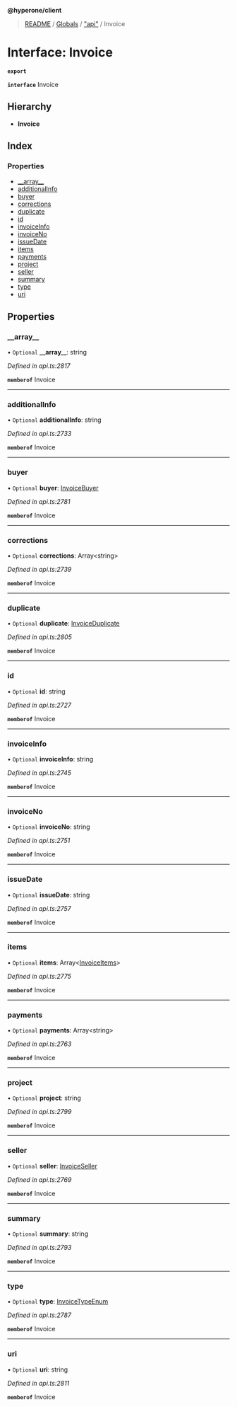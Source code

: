 **@hyperone/client**

> [README](../README.md) / [Globals](../globals.md) / ["api"](../modules/_api_.md) / Invoice

# Interface: Invoice

**`export`** 

**`interface`** Invoice

## Hierarchy

* **Invoice**

## Index

### Properties

* [\_\_array\_\_](_api_.invoice.md#__array__)
* [additionalInfo](_api_.invoice.md#additionalinfo)
* [buyer](_api_.invoice.md#buyer)
* [corrections](_api_.invoice.md#corrections)
* [duplicate](_api_.invoice.md#duplicate)
* [id](_api_.invoice.md#id)
* [invoiceInfo](_api_.invoice.md#invoiceinfo)
* [invoiceNo](_api_.invoice.md#invoiceno)
* [issueDate](_api_.invoice.md#issuedate)
* [items](_api_.invoice.md#items)
* [payments](_api_.invoice.md#payments)
* [project](_api_.invoice.md#project)
* [seller](_api_.invoice.md#seller)
* [summary](_api_.invoice.md#summary)
* [type](_api_.invoice.md#type)
* [uri](_api_.invoice.md#uri)

## Properties

### \_\_array\_\_

• `Optional` **\_\_array\_\_**: string

*Defined in api.ts:2817*

**`memberof`** Invoice

___

### additionalInfo

• `Optional` **additionalInfo**: string

*Defined in api.ts:2733*

**`memberof`** Invoice

___

### buyer

• `Optional` **buyer**: [InvoiceBuyer](_api_.invoicebuyer.md)

*Defined in api.ts:2781*

**`memberof`** Invoice

___

### corrections

• `Optional` **corrections**: Array\<string>

*Defined in api.ts:2739*

**`memberof`** Invoice

___

### duplicate

• `Optional` **duplicate**: [InvoiceDuplicate](_api_.invoiceduplicate.md)

*Defined in api.ts:2805*

**`memberof`** Invoice

___

### id

• `Optional` **id**: string

*Defined in api.ts:2727*

**`memberof`** Invoice

___

### invoiceInfo

• `Optional` **invoiceInfo**: string

*Defined in api.ts:2745*

**`memberof`** Invoice

___

### invoiceNo

• `Optional` **invoiceNo**: string

*Defined in api.ts:2751*

**`memberof`** Invoice

___

### issueDate

• `Optional` **issueDate**: string

*Defined in api.ts:2757*

**`memberof`** Invoice

___

### items

• `Optional` **items**: Array\<[InvoiceItems](_api_.invoiceitems.md)>

*Defined in api.ts:2775*

**`memberof`** Invoice

___

### payments

• `Optional` **payments**: Array\<string>

*Defined in api.ts:2763*

**`memberof`** Invoice

___

### project

• `Optional` **project**: string

*Defined in api.ts:2799*

**`memberof`** Invoice

___

### seller

• `Optional` **seller**: [InvoiceSeller](_api_.invoiceseller.md)

*Defined in api.ts:2769*

**`memberof`** Invoice

___

### summary

• `Optional` **summary**: string

*Defined in api.ts:2793*

**`memberof`** Invoice

___

### type

• `Optional` **type**: [InvoiceTypeEnum](../enums/_api_.invoicetypeenum.md)

*Defined in api.ts:2787*

**`memberof`** Invoice

___

### uri

• `Optional` **uri**: string

*Defined in api.ts:2811*

**`memberof`** Invoice
